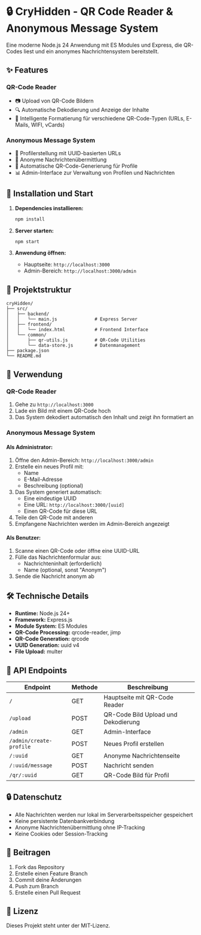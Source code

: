 # 🔒 CryHidden - QR Code Reader & Anonymous Message System

Eine moderne Node.js 24 Anwendung mit ES Modules und Express, die QR-Codes liest und ein anonymes Nachrichtensystem bereitstellt.

## ✨ Features

### QR-Code Reader
- 📷 Upload von QR-Code Bildern
- 🔍 Automatische Dekodierung und Anzeige der Inhalte
- 🎯 Intelligente Formatierung für verschiedene QR-Code-Typen (URLs, E-Mails, WIFI, vCards)

### Anonymous Message System
- 👤 Profilerstellung mit UUID-basierten URLs
- 💬 Anonyme Nachrichtenübermittlung
- 🔗 Automatische QR-Code-Generierung für Profile
- 📊 Admin-Interface zur Verwaltung von Profilen und Nachrichten

## 🚀 Installation und Start

1. **Dependencies installieren:**
   ```bash
   npm install
   ```

2. **Server starten:**
   ```bash
   npm start
   ```

3. **Anwendung öffnen:**
   - Hauptseite: `http://localhost:3000`
   - Admin-Bereich: `http://localhost:3000/admin`

## 📁 Projektstruktur

```
cryHidden/
├── src/
│   ├── backend/
│   │   └── main.js              # Express Server
│   ├── frontend/
│   │   └── index.html           # Frontend Interface
│   └── common/
│       ├── qr-utils.js          # QR-Code Utilities
│       └── data-store.js        # Datenmanagement
├── package.json
└── README.md
```

## 🎯 Verwendung

### QR-Code Reader
1. Gehe zu `http://localhost:3000`
2. Lade ein Bild mit einem QR-Code hoch
3. Das System dekodiert automatisch den Inhalt und zeigt ihn formatiert an

### Anonymous Message System

#### Als Administrator:
1. Öffne den Admin-Bereich: `http://localhost:3000/admin`
2. Erstelle ein neues Profil mit:
   - Name
   - E-Mail-Adresse
   - Beschreibung (optional)
3. Das System generiert automatisch:
   - Eine eindeutige UUID
   - Eine URL: `http://localhost:3000/[uuid]`
   - Einen QR-Code für diese URL
4. Teile den QR-Code mit anderen
5. Empfangene Nachrichten werden im Admin-Bereich angezeigt

#### Als Benutzer:
1. Scanne einen QR-Code oder öffne eine UUID-URL
2. Fülle das Nachrichtenformular aus:
   - Nachrichteninhalt (erforderlich)
   - Name (optional, sonst "Anonym")
3. Sende die Nachricht anonym ab

## 🛠️ Technische Details

- **Runtime:** Node.js 24+
- **Framework:** Express.js
- **Module System:** ES Modules
- **QR-Code Processing:** qrcode-reader, jimp
- **QR-Code Generation:** qrcode
- **UUID Generation:** uuid v4
- **File Upload:** multer

## 📝 API Endpoints

| Endpoint | Methode | Beschreibung |
|----------|---------|--------------|
| `/` | GET | Hauptseite mit QR-Code Reader |
| `/upload` | POST | QR-Code Bild Upload und Dekodierung |
| `/admin` | GET | Admin-Interface |
| `/admin/create-profile` | POST | Neues Profil erstellen |
| `/:uuid` | GET | Anonyme Nachrichtenseite |
| `/:uuid/message` | POST | Nachricht senden |
| `/qr/:uuid` | GET | QR-Code Bild für Profil |

## 🔒 Datenschutz

- Alle Nachrichten werden nur lokal im Serverarbeitsspeicher gespeichert
- Keine persistente Datenbankverbindung
- Anonyme Nachrichtenübermittlung ohne IP-Tracking
- Keine Cookies oder Session-Tracking

## 🤝 Beitragen

1. Fork das Repository
2. Erstelle einen Feature Branch
3. Commit deine Änderungen
4. Push zum Branch
5. Erstelle einen Pull Request

## 📄 Lizenz

Dieses Projekt steht unter der MIT-Lizenz.
